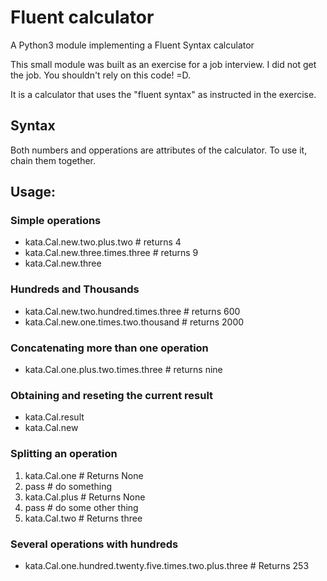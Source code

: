 # Fluent calculator

A Python3 module implementing a Fluent Syntax calculator

This small module was built as an exercise for a job interview. I did not get the job. You shouldn't rely on this code! =D.

It is a calculator that uses the "fluent syntax" as instructed in the exercise.


## Syntax

Both numbers and opperations are attributes of the calculator. To use it, chain them together.


## Usage:

### Simple operations

- kata.Cal.new.two.plus.two # returns 4
- kata.Cal.new.three.times.three # returns 9
- kata.Cal.new.three

### Hundreds and Thousands

- kata.Cal.new.two.hundred.times.three # returns 600
- kata.Cal.new.one.times.two.thousand # returns 2000

### Concatenating more than one operation

- kata.Cal.one.plus.two.times.three # returns nine

### Obtaining and reseting the current result

- kata.Cal.result
- kata.Cal.new

### Splitting an operation

1. kata.Cal.one # Returns None
1. pass # do something
1. kata.Cal.plus # Returns None
1. pass # do some other thing
1. kata.Cal.two # Returns three

### Several operations with hundreds 

- kata.Cal.one.hundred.twenty.five.times.two.plus.three # Returns 253

